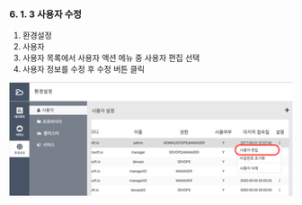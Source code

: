 ### 6. 1. 3 사용자 수정

1. 환경설정
2. 사용자
3. 사용자 목록에서 사용자 액션 메뉴 중 사용자 편집 선택 
4. 사용자 정보를 수정 후 수정 버튼 클릭

![](/assets/user_edit.png)

